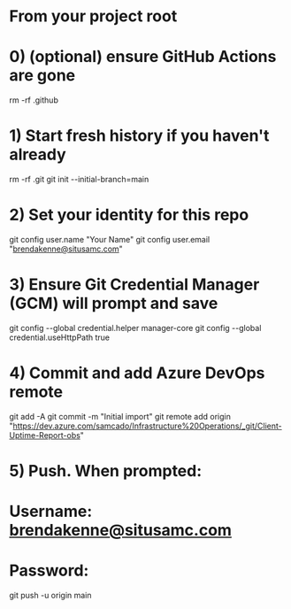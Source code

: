 # From your project root

# 0) (optional) ensure GitHub Actions are gone
rm -rf .github

# 1) Start fresh history if you haven't already
rm -rf .git
git init --initial-branch=main

# 2) Set your identity for this repo
git config user.name "Your Name"
git config user.email "brendakenne@situsamc.com"

# 3) Ensure Git Credential Manager (GCM) will prompt and save
git config --global credential.helper manager-core
git config --global credential.useHttpPath true

# 4) Commit and add Azure DevOps remote
git add -A
git commit -m "Initial import"
git remote add origin "https://dev.azure.com/samcado/Infrastructure%20Operations/_git/Client-Uptime-Report-obs"

# 5) Push. When prompted:
#    Username: brendakenne@situsamc.com
#    Password: <your PAT>
git push -u origin main
